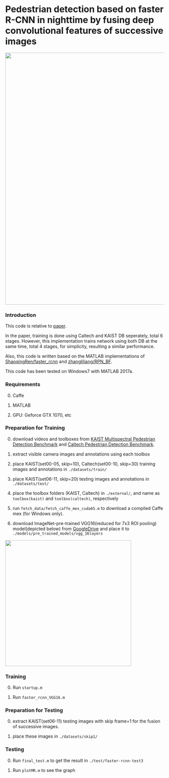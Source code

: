 # Pedestrian detection based on faster R-CNN in nighttime by fusing deep convolutional features of successive images
<div align="left">
    <img src="/images/sample.jpg" width="800px"</img> 
</div>

### Introduction
This code is relative to [paper](https://www.sciencedirect.com/science/article/pii/S0957417418304354).

In the paper, training is done using Caltech and KAIST DB seperately, total 6 stages. However, this implementation trains network using both DB at the same time, total 4 stages, for simplicity, resulting a similar performance.

Also, this code is written based on the MATLAB implementations of [ShaoqingRen/faster_rcnn](https://github.com/ShaoqingRen/faster_rcnn) and [zhangliliang/RPN_BF](https://github.com/zhangliliang/RPN_BF).

This code has been tested on Windows7 with MATLAB 2017a.

### Requirements

0. Caffe

0. MATLAB

0. GPU: Geforce GTX 1070, etc

### Preparation for Training

0. download videos and toolboxes from [KAIST Multispectral Pedestrian Detection Benchmark](https://sites.google.com/site/pedestrianbenchmark/home) and [Caltech Pedestrian Detection Benchmark](http://www.vision.caltech.edu/Image_Datasets/CaltechPedestrians/).

0. extract visible camera images and annotations using each toolbox 

0. place KAIST(set00-05, skip=10), Caltech(set00-10, skip=30) training images and annotations in `./datasets/train/`

0. place KAIST(set06-11, skip=20) testing images and annotations in `./datasets/test/`

0. place the toolbox folders (KAIST, Caltech) in `./external/`, and name as `toolbox(kaist)` and `toolbox(caltech)`, respectively

0. run `fetch_data/fetch_caffe_mex_cuda65.m` to download a compiled Caffe mex (for Windows only).

0. download ImageNet-pre-trained VGG16(reduced for 7x3 ROI pooling) model(depicted below) from [GoogleDrive](https://drive.google.com/uc?export=download&id=1HIFDJtforADOt0M9P10AIUrY8qsA3MVc) and place it to `./models/pre_trained_models/vgg_16layers`

<div align="left">
    <img src="/images/fine_tuning.jpg" width="400px"</img> 
</div>

### Training

0. Run `startup.m`

0. Run `faster_rcnn_VGG16.m`

### Preparation for Testing

0. extract KAIST(set06-11) testing images with skip frame=1 for the fusion of successive images.

0. place these images in `./datasets/skip1/`

### Testing

0. Run `final_test.m` to get the result in `./test/faster-rcnn-test3`

0. Run `plotMR.m` to see the graph

